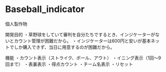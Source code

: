 # Baseball_indicator
個人製作物

開発目的
・草野球をしていて審判を自分たちでするとき、インジケーターがないとカウント管理が困難だから。
・インジケーターは600円と安いが基本ネットでしか購入できず、当日に用意するのが困難だから。

機能
・カウント表示（ストライク、ボール、アウト）
・イニング表示（1回～9回まで）
・表裏表示
・得点カウント
・チーム名表示
・リセット
